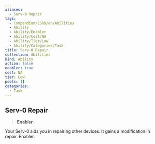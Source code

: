 ```yaml
---
aliases:
  - Serv-0 Repair
tags:
  - Compendium/CSRD/en/Abilities
  - Ability
  - Ability/Enabler
  - Ability/Cost/NA
  - Ability/Tier/Low
  - Ability/Categories/Task
title: Serv-0 Repair
collection: Abilities
kind: Ability
action: false
enabler: true
cost: NA
tier: Low
pools: []
categories:
  - Task
---
```

## Serv-0 Repair    
>**Enabler**  
    
Your Serv-0 aids you in repairing other devices. It gains a modification in repair. Enabler.